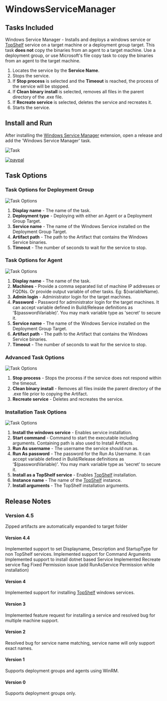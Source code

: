 # WindowsServiceManager

## Tasks Included

Windows Service Manager - Installs and deploys a windows service or [TopShelf](https://github.com/Topshelf/Topshelf) service on a target machine or a deployment group target. This task **does not** copy the binaries from an agent to a target machine. Use a deployment group, or use Microsoft's file copy task to copy the binaries from an agent to the target machine.

1. Locates the service by the **Service Name**.
2. Stops the service.
3. If **Stop process** is selected and the **Timeout** is reached, the process of the service will be stopped.
4. If **Clean binary install** is selected, removes all files in the parent directory of the .exe file.
5. If **Recreate service** is selected, deletes the service and recreates it.
6. Starts the service.

## Install and Run

After installing the [Windows Service Manager](https://marketplace.visualstudio.com/items?itemName=MDSolutions.WindowsServiceManagerWindowsServiceManager) extension, open a release and add the 'Windows Service Manager' task.

![Task](https://github.com/Dejulia489/WindowsServiceManager/blob/master/Images/Task.png?raw=true "Task")

[![paypal](https://www.paypalobjects.com/en_US/i/btn/btn_donateCC_LG.gif)](https://www.paypal.com/cgi-bin/webscr?cmd=_donations&business=M69DLQ52C5RP2&currency_code=USD&source=url)

## Task Options

### Task Options for Deployment Group

![Task Options](https://github.com/Dejulia489/WindowsServiceManager/blob/master/Images/TaskOptionsDeploymentGroup.png?raw=true "Task Options Deployment Group")

1. **Display name** - The name of the task.
2. **Deployment type** - Deploying with either an Agent or a Deployment Group Target.
3. **Service name** - The name of the Windows Service installed on the Deployment Group Target.
4. **Artifact path** - The path to the Artifact that contains the Windows Service binaries.
5. **Timeout** - The number of seconds to wait for the service to stop.

### Task Options for Agent

![Task Options](https://github.com/Dejulia489/WindowsServiceManager/blob/master/Images/TaskOptionsAgent.png?raw=true "Task Options Agent")

1. **Display name** - The name of the task.
2. **Machines** - Provide a comma separated list of machine IP addresses or FQDNs. Or provide output variable of other tasks. Eg: $(variableName).
3. **Admin login** - Administrator login for the target machines.
4. **Password** - Password for administrator login for the target machines. It can accept variable defined in Build/Release definitions as '$(passwordVariable)'. You may mark variable type as 'secret' to secure it.
5. **Service name** - The name of the Windows Service installed on the Deployment Group Target.
6. **Artifact path** - The path to the Artifact that contains the Windows Service binaries.
7. **Timeout** - The number of seconds to wait for the service to stop.

### Advanced Task Options

![Task Options](https://github.com/Dejulia489/WindowsServiceManager/blob/master/Images/TaskOptionsAdvanced.png?raw=true "Advanced Task Options")

1. **Stop process** - Stops the process if the service does not respond within the timeout.
2. **Clean binary install** - Removes all files inside the parent directory of the .exe file prior to copying the Artifact.
3. **Recreate service** - Deletes and recreates the service.

### Installation Task Options

![Task Options](https://github.com/Dejulia489/WindowsServiceManager/blob/master/Images/TaskOptionsInstallation.png?raw=true "Installation Task Options")

1. **Install the windows service** - Enables service installation.
2. **Start command** - Command to start the executable including arguments. Containing path is also used to Install Artifacts.
3. **Run As username** - The username the service should run as.
4. **Run As password** - The password for the Run As Username. It can accept variable defined in Build/Release definitions as '$(passwordVariable)'. You may mark variable type as 'secret' to secure it.
5. **Install as a TopShelf service** - Enables [TopShelf](https://github.com/Topshelf/Topshelf) installation.
6. **Instance name** - The name of the [TopShelf](https://github.com/Topshelf/Topshelf) instance.
7. **Install arguments** - The TopShelf installation arguments.

## Release Notes

### Version 4.5
Zipped artifacts are automatically expanded to target folder

#### Version 4.4

Implemented support to set Displayname, Description and StartupType for non TopShelf services.
Implemented support for Command Arguments
Implemented support to install dotnet based Service
Implemented Recreate service flag
Fixed Permission issue (add RunAsService Permission while installation)

#### Version 4

Implemented support for installing [TopShelf](https://github.com/Topshelf/Topshelf) windows services.

#### Version 3

Implemented feature request for installing a service and resolved bug for multiple machine support.

#### Version 2

Resolved bug for service name matching, service name will only support exact names.

#### Version 1

Supports deployment groups and agents using WinRM.

#### Version 0

Supports deployment groups only.

